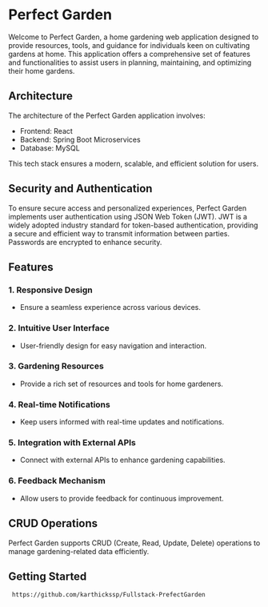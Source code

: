 # Perfect Garden

Welcome to Perfect Garden, a home gardening web application designed to provide resources, tools, and guidance for individuals keen on cultivating gardens at home. This application offers a comprehensive set of features and functionalities to assist users in planning, maintaining, and optimizing their home gardens.

## Architecture

The architecture of the Perfect Garden application involves:

- Frontend: React
- Backend: Spring Boot Microservices
- Database: MySQL

This tech stack ensures a modern, scalable, and efficient solution for users.

## Security and Authentication

To ensure secure access and personalized experiences, Perfect Garden implements user authentication using JSON Web Token (JWT). JWT is a widely adopted industry standard for token-based authentication, providing a secure and efficient way to transmit information between parties. Passwords are encrypted to enhance security.

## Features

### 1. Responsive Design
- Ensure a seamless experience across various devices.

### 2. Intuitive User Interface
- User-friendly design for easy navigation and interaction.

### 3. Gardening Resources
- Provide a rich set of resources and tools for home gardeners.

### 4. Real-time Notifications
- Keep users informed with real-time updates and notifications.

### 5. Integration with External APIs
- Connect with external APIs to enhance gardening capabilities.

### 6. Feedback Mechanism
- Allow users to provide feedback for continuous improvement.

## CRUD Operations

Perfect Garden supports CRUD (Create, Read, Update, Delete) operations to manage gardening-related data efficiently.

## Getting Started

   ```bash
    https://github.com/karthickssp/Fullstack-PrefectGarden
